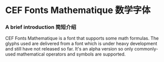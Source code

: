 # CEF Fonts Mathematique 数学字体  
### A brief introduction 简短介绍  
CEF Fonts Mathematique is a font that supports some math formulas. The glyphs used are delivered from a font which is under heavy development and still have not released so far. It's an alpha version so only commonly-used mathematical operators and symbols are supported. 
